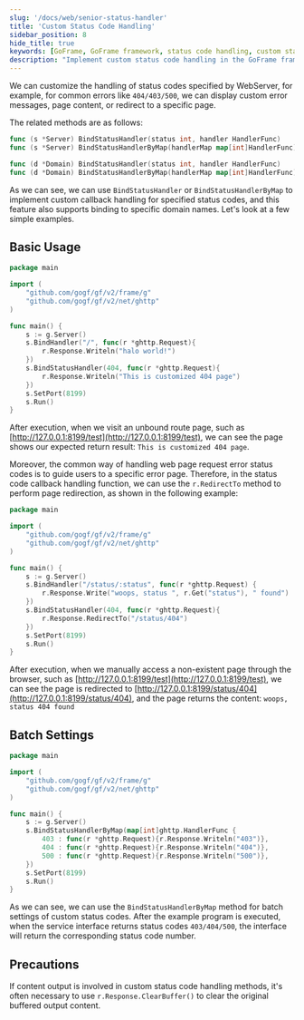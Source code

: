 ```yaml
---
slug: '/docs/web/senior-status-handler'
title: 'Custom Status Code Handling'
sidebar_position: 8
hide_title: true
keywords: [GoFrame, GoFrame framework, status code handling, custom status codes, WebServer, error page, page redirect, status code callback, r.RedirectTo, BindStatusHandler]
description: "Implement custom status code handling in the GoFrame framework. By using the BindStatusHandler method, developers can customize handling for specified status codes such as 404, 403, 500 for a WebServer, including displaying custom error messages or page content, and implementing error page redirection. Sample code demonstrates basic settings and batch status code handling."
---
```


We can customize the handling of status codes specified by WebServer, for example, for common errors like `404/403/500`, we can display custom error messages, page content, or redirect to a specific page.

The related methods are as follows:

```go
func (s *Server) BindStatusHandler(status int, handler HandlerFunc)
func (s *Server) BindStatusHandlerByMap(handlerMap map[int]HandlerFunc)

func (d *Domain) BindStatusHandler(status int, handler HandlerFunc)
func (d *Domain) BindStatusHandlerByMap(handlerMap map[int]HandlerFunc)
```

As we can see, we can use `BindStatusHandler` or `BindStatusHandlerByMap` to implement custom callback handling for specified status codes, and this feature also supports binding to specific domain names. Let's look at a few simple examples.

## Basic Usage

```go
package main

import (
    "github.com/gogf/gf/v2/frame/g"
    "github.com/gogf/gf/v2/net/ghttp"
)

func main() {
    s := g.Server()
    s.BindHandler("/", func(r *ghttp.Request){
        r.Response.Writeln("halo world!")
    })
    s.BindStatusHandler(404, func(r *ghttp.Request){
        r.Response.Writeln("This is customized 404 page")
    })
    s.SetPort(8199)
    s.Run()
}
```

After execution, when we visit an unbound route page, such as [http://127.0.0.1:8199/test](http://127.0.0.1:8199/test), we can see the page shows our expected return result: `This is customized 404 page`.

Moreover, the common way of handling web page request error status codes is to guide users to a specific error page. Therefore, in the status code callback handling function, we can use the `r.RedirectTo` method to perform page redirection, as shown in the following example:

```go
package main

import (
    "github.com/gogf/gf/v2/frame/g"
    "github.com/gogf/gf/v2/net/ghttp"
)

func main() {
    s := g.Server()
    s.BindHandler("/status/:status", func(r *ghttp.Request) {
        r.Response.Write("woops, status ", r.Get("status"), " found")
    })
    s.BindStatusHandler(404, func(r *ghttp.Request){
        r.Response.RedirectTo("/status/404")
    })
    s.SetPort(8199)
    s.Run()
}
```

After execution, when we manually access a non-existent page through the browser, such as [http://127.0.0.1:8199/test](http://127.0.0.1:8199/test), we can see the page is redirected to [http://127.0.0.1:8199/status/404](http://127.0.0.1:8199/status/404), and the page returns the content: `woops, status 404 found`

## Batch Settings

```go
package main

import (
    "github.com/gogf/gf/v2/frame/g"
    "github.com/gogf/gf/v2/net/ghttp"
)

func main() {
    s := g.Server()
    s.BindStatusHandlerByMap(map[int]ghttp.HandlerFunc {
        403 : func(r *ghttp.Request){r.Response.Writeln("403")},
        404 : func(r *ghttp.Request){r.Response.Writeln("404")},
        500 : func(r *ghttp.Request){r.Response.Writeln("500")},
    })
    s.SetPort(8199)
    s.Run()
}
```

As we can see, we can use the `BindStatusHandlerByMap` method for batch settings of custom status codes. After the example program is executed, when the service interface returns status codes `403/404/500`, the interface will return the corresponding status code number.

## Precautions

If content output is involved in custom status code handling methods, it's often necessary to use `r.Response.ClearBuffer()` to clear the original buffered output content.